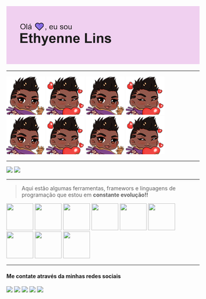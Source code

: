 


![Thyenneheader](img/header.png)


_________________________________________________________________________________________________________________________________________________________________________________


<div>
    <img width="100" height="100"src=img/ThyHey.png/>
    <img width="100" height="100"src=img/thyLuv.png/>
    <img width="100" height="100"src=img/ThyHey.png/>
    <img width="100" height="100"src=img/thyLuv.png/>
    <img width="100" height="100"src=img/ThyHey.png/>
    <img width="100" height="100"src=img/thyLuv.png/>
    <img width="100" height="100"src=img/ThyHey.png/>
    <img width="100" height="100"src=img/thyLuv.png/>
</div>


_________________________________________________________________________________________________________________________________________________________________________________

<div>
<img loading="lazy" height="180em"  src="https://github-readme-stats.vercel.app/api/top-langs/?username=thyenne&layout=compact&langs_count=7&theme=dracula"/>
<img loading="lazy" height="180em"  src="https://github-readme-stats.vercel.app/api?username=thyenne&show_icons=true&theme=dracula&include_all_commits=true&count_private=true"/>
</div>

_________________________________________________________________________________________________________________________________________________________________________________

>  Aqui estão algumas ferramentas, framewors e linguagens de programação que estou em **constante evolução!!**


<div>
<img src="https://cdn.jsdelivr.net/gh/devicons/devicon@latest/icons/mysql/mysql-plain-wordmark.svg" width="70" height="70"/>
<img src="https://cdn.jsdelivr.net/gh/devicons/devicon@latest/icons/html5/html5-plain.svg" width="70" height="70"/>
<img src="https://cdn.jsdelivr.net/gh/devicons/devicon@latest/icons/css3/css3-plain.svg" width="70" height="70"/>
<img src="https://cdn.jsdelivr.net/gh/devicons/devicon@latest/icons/bootstrap/bootstrap-original.svg" width="70" height="70"/>
<img src="https://cdn.jsdelivr.net/gh/devicons/devicon@latest/icons/materialui/materialui-original.svg" width="70" height="70"/>
<img src="https://cdn.jsdelivr.net/gh/devicons/devicon@latest/icons/wordpress/wordpress-plain-wordmark.svg" width="70" height="70"/>
<img src="https://cdn.jsdelivr.net/gh/devicons/devicon@latest/icons/nodejs/nodejs-original-wordmark.svg" width="70" height="70"/>
<img src="https://cdn.jsdelivr.net/gh/devicons/devicon@latest/icons/cplusplus/cplusplus-plain.svg" width="70" height="70"/>
<img src="https://cdn.jsdelivr.net/gh/devicons/devicon@latest/icons/csharp/csharp-plain.svg" width="70" height="70"/>                    
</div>      
        

          
_________________________________________________________________________________________________________________________________________________________________________________          


#### Me contate através da minhas redes sociais 

<a href="https://www.youtube.com/@Thyennex" target="_blank"><img loading="lazy" src="https://img.shields.io/badge/YouTube-FF0000?style=for-the-badge&logo=youtube&logoColor=white" target="_blank"></a>
<a href="https://instagram.com/Thyennex" target="_blank"><img loading="lazy" src="https://img.shields.io/badge/-Instagram-%23E4405F?style=for-the-badge&logo=instagram&logoColor=white" target="_blank"></a>
<a href="https://www.twitch.tv/thyennex" target="_blank"><img loading="lazy" src="https://img.shields.io/badge/Twitch-9146FF?style=for-the-badge&logo=twitch&logoColor=white" target="_blank"></a>
<a href = "mailto:linssalles@gmail.com"><img loading="lazy" src="https://img.shields.io/badge/Gmail-D14836?style=for-the-badge&logo=gmail&logoColor=white" target="_blank"></a>
<a href="https://www.linkedin.com/in/ethyennelins/" target="_blank"><img loading="lazy" src="https://img.shields.io/badge/-LinkedIn-%230077B5?style=for-the-badge&logo=linkedin&logoColor=white" target="_blank"></a>   

